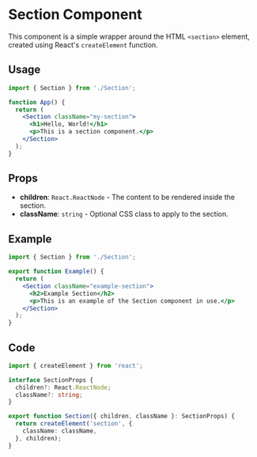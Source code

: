 # Section Component

This component is a simple wrapper around the HTML `<section>` element, created using React's `createElement` function.

## Usage

```jsx
import { Section } from './Section';

function App() {
  return (
    <Section className="my-section">
      <h1>Hello, World!</h1>
      <p>This is a section component.</p>
    </Section>
  );
}
```

## Props

- **children**: `React.ReactNode` - The content to be rendered inside the section.
- **className**: `string` - Optional CSS class to apply to the section.

## Example

```jsx
import { Section } from './Section';

export function Example() {
  return (
    <Section className="example-section">
      <h2>Example Section</h2>
      <p>This is an example of the Section component in use.</p>
    </Section>
  );
}
```

## Code

```typescript
import { createElement } from 'react';

interface SectionProps {
  children?: React.ReactNode;
  className?: string;
}

export function Section({ children, className }: SectionProps) {
  return createElement('section', {
    className: className,
  }, children);
}
```
